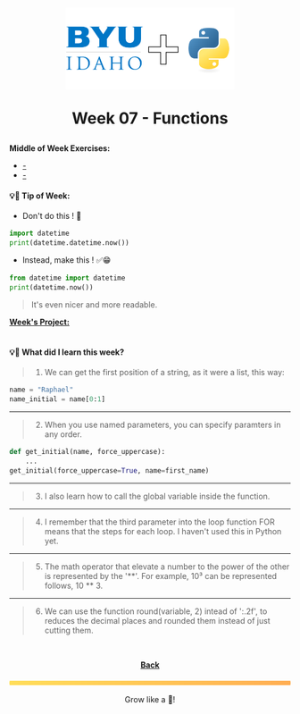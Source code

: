 <h1 align="center">
    <img 
        alt="BYU-Idaho"
        title="BYU-Idaho Logo" 
        src="../.github/assets/logo-py.svg" 
        width="60%"
    />

Week 07 - Functions
</h1>
<b>Middle of Week Exercises:</b>

- [-](/web-and-computer-programming/cse-110/week-7/)
- [-](/web-and-computer-programming/cse-110/week-7/)

#### 💡📆 Tip of Week:
- Don't do this ! 🚫
```python
import datetime
print(datetime.datetime.now())
```

- Instead, make this ! ✅😁
```python
from datetime import datetime
print(datetime.now())
```
> It's even nicer and more readable.

<b>

[Week's Project: ](/web-and-computer-programming/cse-110/week-7/windchill_calculator.py) </b><br><br>

#### 💡🤯 What did I learn this week?

>1. We can get the first position of a string, as it were a list, this way:
```python
name = "Raphael"
name_initial = name[0:1]
```
---
>2. When you use named parameters, you can specify paramters in any order.
```python
def get_initial(name, force_uppercase):
    ...
get_initial(force_uppercase=True, name=first_name)
```
---
>3. I also learn how to call the global variable inside the function.
---
>4. I remember that the third parameter into the loop function FOR means that the steps for each loop. I haven't used this in Python yet.
---
>5. The math operator that elevate a number to the power of the other is represented by the '**'. For example, 10³ can be represented follows, 10 ** 3.
---                                                                                                                                                                                                                                                                                                                                                                                                                                                                                                                                                                                                                                                                                                                                                                                                                                                                                                                                                                                                                                                                                                                                                                                                                                                                                                                                                                                                                                                                                                                                                                                                                                                                                                                                                                                                                                                                                                                                                                                                                                                                                                                                                                                                                                                                                                                                                                                                                                                                                                                                
>6. We can use the function round(variable, 2) intead of ':.2f', to reduces the decimal places and rounded them instead of just cutting them.<br>

<br>

<div align="center">

<b>[Back](/web-and-computer-programming/cse-110/README.md)</b>

</div>

<img src="./../../../.github/assets/gradient-bar.svg" width="100%" height="8px"/>
<p align="center">Grow like a 🌳!</p>